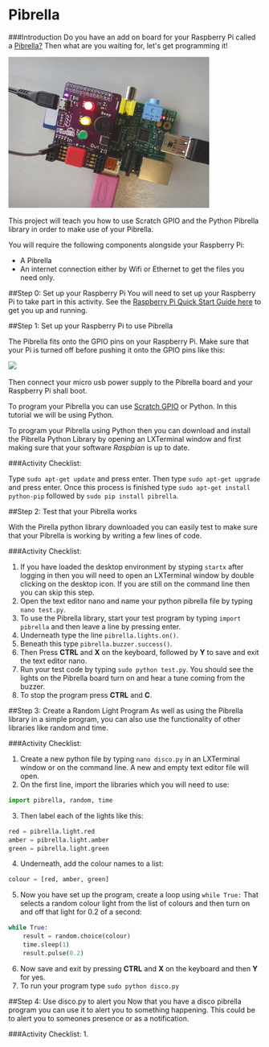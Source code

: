 # Pibrella

###Introduction
Do you have an add on board for your Raspberry Pi called a [Pibrella?](http://pibrella.com/) Then what are you waiting for, let's get programming it!

![](pibrella.JPG)

This project will teach you how to use Scratch GPIO and the Python Pibrella library in order to make use of your Pibrella.

You will require the following components alongside your Raspberry Pi:

- A Pibrella
- An internet connection either by Wifi or Ethernet to get the files you need only.

##Step 0: Set up your Raspberry Pi
You will need to set up your Raspberry Pi to take part in this activity. See the [Raspberry Pi Quick Start Guide here](http://www.raspberrypi.org/help/quick-start-guide/) to get you up and running.

##Step 1: Set up your Raspberry Pi to use Pibrella

The Pibrella fits onto the GPIO pins on your Raspberry Pi. Make sure that your Pi is turned off before pushing it onto the GPIO pins like this:

![](add-pibrella.jpg)

Then connect your micro usb power supply to the Pibrella board and your Raspberry Pi shall boot. 

To program your Pibrella you can use [Scratch GPIO](http://scratchgpio.github.io) or Python. In this tutorial we will be using Python. 

To program your Pibrella using Python then you can download and install the Pibrella Python Library by opening an LXTerminal window and first making sure that your software *Raspbian* is up to date. 

###Activity Checklist:

Type `sudo apt-get update` and press enter. Then type `sudo apt-get upgrade` and press enter. Once this process is finished type `sudo apt-get install python-pip` followed by `sudo pip install pibrella`.

##Step 2: Test that your Pibrella works

With the Pirella python library downloaded you can easily test to make sure that your Pibrella is working by writing a few lines of code.

###Activity Checklist:
1. If you have loaded the desktop environment by styping `startx` after logging in then you will need to open an LXTerminal window by double clicking on the desktop icon. If you are still on the command line then you can skip this step.
2. Open the text editor nano and name your python pibrella file by typing `nano test.py`.
3. To use the Pibrella library, start your test program by typing `import pibrella` and then leave a line by pressing enter.
4. Underneath type the line `pibrella.lights.on()`.
5. Beneath this type `pibrella.buzzer.success()`. 
6. Then Press **CTRL** and **X** on the keyboard, followed by **Y** to save and exit the text editor nano.
7. Run your test code by typing `sudo python test.py`. You should see the lights on the Pibrella board turn on and hear a tune coming from the buzzer. 
8. To stop the program press **CTRL** and **C**.


##Step 3: Create a Random Light Program
As well as using the Pibrella library in a simple program, you can also use the functionality of other libraries like random and time. 

###Activity Checklist:
1. Create a new python file by typing `nano disco.py` in an LXTerminal window or on the command line. A new and empty text editor file will open. 
2. On the first line, import the libraries which you will need to use:

  ```python
  import pibrella, random, time
  ```
3. Then label each of the lights like this:
  
  ```python
  red = pibrella.light.red
  amber = pibrella.light.amber
  green = pibrella.light.green
  ```

4. Underneath, add the colour names to a list:
  
  ```python
  colour = [red, amber, green]
  ```
5. Now you have set up the program, create a loop using `while True:` That selects a random colour light from the list of colours and then turn on and off that light for 0.2 of a second:

  ```python
  while True:
      result = random.choice(colour)
      time.sleep(1)
      result.pulse(0.2)
  ```
6. Now save and exit by pressing **CTRL** and **X** on the keyboard and then **Y** for yes. 
7. To run your program type `sudo python disco.py` 

##Step 4: Use disco.py to alert you
Now that you have a disco pibrella program you can use it to alert you to something happening. This could be to alert you to someones presence or as a notification.

###Activity Checklist:
1. 
